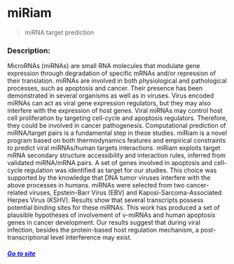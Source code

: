 # miRiam
> miRNA target prediction

### Description:
MicroRNAs (miRNAs) are small RNA molecules that modulate gene expression through degradation of specific mRNAs and/or repression of their translation. miRNAs are involved in both physiological and pathological processes, such as apoptosis and cancer. Their presence has been demonstrated in several organisms as well as in viruses. Virus encoded miRNAs can act as viral gene expression regulators, but they may also interfere with the expression of host genes. Viral miRNAs may control host cell proliferation by targeting cell-cycle and apoptosis regulators. Therefore, they could be involved in cancer pathogenesis. Computational prediction of miRNA/target pairs is a fundamental step in these studies. miRiam is a novel program based on both thermodynamics features and empirical constraints to predict viral miRNAs/human targets interactions. miRiam exploits target mRNA secondary structure accessibility and interaction rules, inferred from validated miRNA/mRNA pairs. A set of genes involved in apoptosis and cell-cycle regulation was identified as target for our studies. This choice was supported by the knowledge that DNA tumor viruses interfere with the above processes in humans. miRNAs were selected from two cancer-related viruses, Epstein-Barr Virus (EBV) and Kaposi-Sarcoma-Associated Herpes Virus (KSHV). Results show that several transcripts possess potential binding sites for these miRNAs. This work has produced a set of plausible hypotheses of involvement of v-miRNAs and human apoptosis genes in cancer development. Our results suggest that during viral infection, besides the protein-based host regulation mechanism, a post-transcriptional level interference may exist.

#### *[<span style="color:blue"> Go to site </span>](https://ferrolab.dmi.unict.it/miriam.html)*